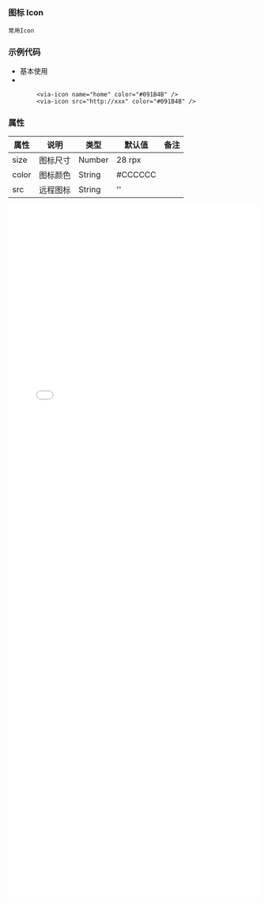 ### 图标 Icon
    常用Icon

### 示例代码

* 基本使用
* 
```
		<via-icon name="home" color="#091B4B" />
        <via-icon src="http://xxx" color="#091B4B" />
```
### 属性

| 属性 | 说明 | 类型 | 默认值 | 备注 |
| --- | --- | --- | --- | --- |
| size | 图标尺寸 | Number | 28 rpx |   |
| color | 图标颜色 | String | #CCCCCC |   |
| src | 远程图标 | String | '' |   | |


 <iframe frameborder=0 scrolling=no width=100% height=1400 src="../../icon/icon.html">
 </iframe>